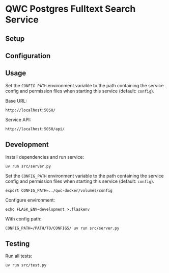 QWC Postgres Fulltext Search Service
====================================

Setup
-----

Configuration
-------------

Usage
-----

Set the `CONFIG_PATH` environment variable to the path containing the service config and permission files when starting this service (default: `config`).

Base URL:

    http://localhost:5050/

Service API:

    http://localhost:5050/api/

Development
-----------

Install dependencies and run service:

    uv run src/server.py

Set the `CONFIG_PATH` environment variable to the path containing the service config and permission files when starting this service (default: `config`).

    export CONFIG_PATH=../qwc-docker/volumes/config

Configure environment:

    echo FLASK_ENV=development >.flaskenv

With config path:

    CONFIG_PATH=/PATH/TO/CONFIGS/ uv run src/server.py

Testing
-------

Run all tests:

    uv run src/test.py
